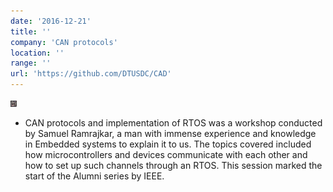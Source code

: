 ```yaml
---
date: '2016-12-21'
title: ''
company: 'CAN protocols'
location: ''
range: ''
url: 'https://github.com/DTUSDC/CAD'
---
```


<img src="CAN_protocol.jpg" height="10px" width="10px"><br>

- CAN protocols and implementation of RTOS was a workshop conducted by Samuel Ramrajkar, a man with immense experience and knowledge in Embedded systems to explain it to us. The topics covered included how microcontrollers and devices communicate with each other and how to set up such channels through an RTOS. This session marked the start of the Alumni series by IEEE.
